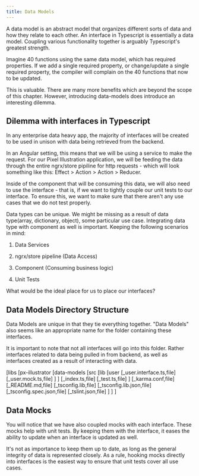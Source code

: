 ```yaml
---
title: Data Models
---
```


A data model is an abstract model that organizes different sorts of data
and how they relate to each other. An interface in Typescript is
essentially a data model. Coupling various functionality together is
arguably Typescript's greatest strength.

Imagine 40 functions using the same data model, which has required
properties. If we add a single required property, or change/update a
single required property, the compiler will complain on the 40 functions
that now to be updated.

This is valuable. There are many more benefits which are beyond the
scope of this chapter. However, introducing data-models does introduce
an interesting dilemma.

Dilemma with interfaces in Typescript
-------------------------------------

In any enterprise data heavy app, the majority of interfaces will be
created to be used in unison with data being retrieved from the backend.

In an Angular setting, this means that we will be using a service to
make the request. For our Pixel Illustration application, we will be
feeding the data through the entire ngrx/store pipiline for http
requests - which will look something like this: Effect \> Action \>
Action \> Reducer.

Inside of the component that will be consuming this data, we will also
need to use the interface - that is, if we want to tightly couple our
unit tests to our interface. To ensure this, we want to make sure that
there aren't any use cases that we do not test properly.

Data types can be unique. We might be missing as a result of data
type(array, dictionary, object), some particular use case. Integrating
data type with component as well is important. Keeping the following
scenarios in mind:

1.  Data Services

2.  ngrx/store pipeline (Data Access)

3.  Component (Consuming business logic)

4.  Unit Tests

What would be the ideal place for us to place our interfaces?

Data Models Directory Structure
-------------------------------

Data Models are unique in that they tie everything together. \"Data
Models\" also seems like an appropriate name for the folder containing
these interfaces.

It is important to note that not all interfaces will go into this
folder. Rather interfaces related to data being pulled in from backend,
as well as interfaces created as a result of interacting with data.

\[libs \[px-illustrator \[data-models \[src \[lib \[user
\[\_user.interface.ts,file\] \[\_user.mock.ts,file\] \] \]
\[\_index.ts,file\] \[\_test.ts,file\] \] \[\_karma.conf,file\]
\[\_README.md,file\] \[\_tsconfig.lib,file\]
\[\_tsconfig.lib.json,file\] \[\_tsconfig.spec.json,file\]
\[\_tslint.json,file\] \] \] \]

Data Mocks
----------

You will notice that we have also coupled mocks with each interface.
These mocks help with unit tests. By keeping them with the interface, it
eases the ability to update when an interface is updated as well.

It's not as importance to keep them up to date, as long as the general
integrity of data is represented closely. As a rule, hooking mocks
directly into interfaces is the easiest way to ensure that unit tests
cover all use cases.
